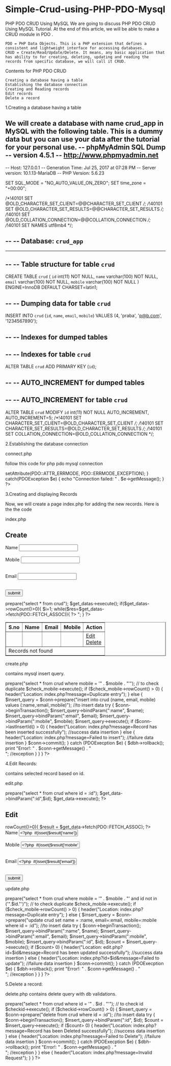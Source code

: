 # Simple-Crud-using-PHP-PDO-Mysql
 PHP PDO CRUD Using MySQL
We are going to discuss PHP PDO CRUD Using MySQL Tutorial. At the end of this article, we will be able to make a CRUD module in PDO .

    PDO = PHP Data Objects. This is a PHP extension that defines a consistent and lightweight interface for accessing databases.
    CRUD = Create/Read/Update/Delete. It means, any basic application that has ability to for creating, deleting, updating and reading the records from specific database, we will call it CRUD.

Contents for PHP PDO CRUD

    Creating a database having a table
    Establishing the database connection
    Creating and Reading records
    Edit records
    Delete a record

1.Creating a database having a table

We will create a database with name crud_app in MySQL with the following table. This is a dummy data but you can use your data after the tutorial for your personal use.
-- phpMyAdmin SQL Dump
-- version 4.5.1
-- http://www.phpmyadmin.net
--
-- Host: 127.0.0.1
-- Generation Time: Jul 25, 2017 at 07:28 PM
-- Server version: 10.1.13-MariaDB
-- PHP Version: 5.6.23

SET SQL_MODE = "NO_AUTO_VALUE_ON_ZERO";
SET time_zone = "+00:00";


/*!40101 SET @OLD_CHARACTER_SET_CLIENT=@@CHARACTER_SET_CLIENT */;
/*!40101 SET @OLD_CHARACTER_SET_RESULTS=@@CHARACTER_SET_RESULTS */;
/*!40101 SET @OLD_COLLATION_CONNECTION=@@COLLATION_CONNECTION */;
/*!40101 SET NAMES utf8mb4 */;

--
-- Database: `crud_app`
--

-- --------------------------------------------------------

--
-- Table structure for table `crud`
--

CREATE TABLE `crud` (
  `id` int(11) NOT NULL,
  `name` varchar(100) NOT NULL,
  `email` varchar(100) NOT NULL,
  `mobile` varchar(100) NOT NULL
) ENGINE=InnoDB DEFAULT CHARSET=latin1;

--
-- Dumping data for table `crud`
--

INSERT INTO `crud` (`id`, `name`, `email`, `mobile`) VALUES
(4, 'praba', 'p@b.com', '1234567890');

--
-- Indexes for dumped tables
--

--
-- Indexes for table `crud`
--
ALTER TABLE `crud`
  ADD PRIMARY KEY (`id`);

--
-- AUTO_INCREMENT for dumped tables
--

--
-- AUTO_INCREMENT for table `crud`
--
ALTER TABLE `crud`
  MODIFY `id` int(11) NOT NULL AUTO_INCREMENT, AUTO_INCREMENT=5;
/*!40101 SET CHARACTER_SET_CLIENT=@OLD_CHARACTER_SET_CLIENT */;
/*!40101 SET CHARACTER_SET_RESULTS=@OLD_CHARACTER_SET_RESULTS */;
/*!40101 SET COLLATION_CONNECTION=@OLD_COLLATION_CONNECTION */;

2.Establishing the database connection

connect.php

follow this code for php pdo mysql connection
 <?php
$servername = "localhost";
$username = "root";
$password = "";
$dbname = "crud_app";

try {
    $conn = new PDO("mysql:host=$servername;dbname=$dbname", $username, $password);
    $conn->setAttribute(PDO::ATTR_ERRMODE, PDO::ERRMODE_EXCEPTION);
    }
catch(PDOException $e)
    {
    echo "Connection failed: " . $e->getMessage();
    }
?>

3.Creating and displaying Records

Now, we will create a page index.php for adding the new records. Here is the the code

index.php

<?php 
include("connect.php");
?>
<!DOCTYPE html PUBLIC "-//W3C//DTD XHTML 1.0 Transitional//EN" "http://www.w3.org/TR/xhtml1/DTD/xhtml1-transitional.dtd">
<html xmlns="http://www.w3.org/1999/xhtml">
<head>
<meta http-equiv="Content-Type" content="text/html; charset=utf-8" />
<title>Welcome to Crud App</title>
</head>

<body>
<h2>Create</h2>
<form action="create.php" method="post" enctype="application/x-www-form-urlencoded">
<label>Name</label>
<input type="text" name="name" required="required" /><br /><br />
<label>Mobile</label>
<input type="text" name="mobile" required="required" /><br /><br />

<label>Email</label>
<input type="email" name="email" required="required" /><br /><br />

<input type="submit" name="submit" required="required" value="submit" />
</form>
<table border="1" width="300px">
<tr>
<th>S.no</th>
<th>Name</th>
<th>Email</th>
<th>Mobile</th>
<th>Action</th>
</tr>
<?php 
$get_datas = $conn->prepare("select * from crud");
$get_datas->execute();
if($get_datas->rowCount()>0){
$i=1;
while($res=$get_datas->fetch(PDO::FETCH_ASSOC)){
?>
<tr>
<td><?php echo $i++; ?></td>
<td><?php echo $res['name']; ?></td>
<td><?php echo $res['mobile']; ?></td>
<td><?php echo $res['email']; ?></td>
<td><a href="edit.php?id=<?php echo $res['id'];?>">Edit</a><br /><a href="delete.php?id=<?php echo $res['id'];?>">Delete</a></td>
</tr>
<?php } }else{
echo "<tr><td colspan='5'>Records not found</td></tr>";
} ?>
</table>
<script type="text/javascript">
<?php if($_GET['message']){ ?>
alert('<?php echo $_GET['message'];?>');
<?php } ?>
</script>
</body>
</html>

create.php

contains mysql insert query.
<?php
include("connect.php");
$name   = "";
$email  = "";
$mobile = "";
if (isset($_POST['submit'])) {
    $name         = filter_var($_POST['name'], FILTER_SANITIZE_STRING); // to filter string
    $email        = filter_var($_POST['email'], FILTER_SANITIZE_EMAIL); // to filter email
    $mobile       = filter_var($_POST['mobile'], FILTER_SANITIZE_NUMBER_INT); // to filter number
    $check_mobile = $conn->prepare("select * from crud where mobile = '" . $mobile . "'"); // to check duplicate
    $check_mobile->execute();
    if ($check_mobile->rowCount() > 0) {
        header("Location: index.php?message=Duplicate entry");
    } else {
        $insert_query = $conn->prepare("insert into crud (name, email, mobile) values (:name,:email,:mobile)"); //to insert data
        try {
            $conn->beginTransaction();
            $insert_query->bindParam(":name", $name);
            $insert_query->bindParam(":email", $email);
            $insert_query->bindParam(":mobile", $mobile);
            $insert_query->execute();
            if ($conn->lastInsertId() > 0) {
                header("Location: index.php?message=Record has been inserted successfully"); //success data insertion
            } else {
                header("Location: index.php?message=Failed to insert"); //failure data insertion
            }
            $conn->commit();
        }
        catch (PDOExecption $e) {
            $dbh->rollback();
            print "Error!: " . $conn->getMessage() . "</br>"; //exception
        }
    }
}
?>
4.Edit Records:

contains selected record based on id.

edit.php
<?php 
include("connect.php");
$id = $_GET['id'];
$get_data = $conn->prepare("select * from crud where id = :id");
$get_data->bindParam(":id",$id);
$get_data->execute();
?>
<!DOCTYPE html PUBLIC "-//W3C//DTD XHTML 1.0 Transitional//EN" "http://www.w3.org/TR/xhtml1/DTD/xhtml1-transitional.dtd">
<html xmlns="http://www.w3.org/1999/xhtml">
<head>
<meta http-equiv="Content-Type" content="text/html; charset=utf-8" />
<title>Welcome to Crud App</title>
</head>

<body>
<h2>Edit</h2>
<?php if($get_data->rowCount()>0){ 
$result = $get_data->fetch(PDO::FETCH_ASSOC);
?>
<form action="update.php?id=<?php echo $id; ?>" method="post" enctype="application/x-www-form-urlencoded">
<label>Name</label>
<input type="text" name="name" required="required" value="<?php  if(isset($result['name'])){ echo $result['name']; } ?>" /><br /><br />
<label>Mobile</label>
<input type="text" name="mobile" required="required" value="<?php  if(isset($result['mobile'])){ echo $result['mobile']; } ?>" /><br /><br />

<label>Email</label>
<input type="email" name="email" required="required" value="<?php  if(isset($result['email'])){ echo $result['email']; } ?>" /><br /><br />

<input type="submit" name="submit" required="required" value="submit" />
</form>
<?php } else { 
echo "Invalid Request";
} ?>
<script type="text/javascript">
<?php if($_GET['message']){ ?>
alert('<?php echo $_GET['message'];?>');
<?php } ?>
</script>
</body>
</html>

update.php
<?php
include("connect.php");
$id = $_GET['id'];
$name   = "";
$email  = "";
$mobile = "";
if (isset($_POST['submit'])) {
    $name         = filter_var($_POST['name'], FILTER_SANITIZE_STRING); // to filter string
    $email        = filter_var($_POST['email'], FILTER_SANITIZE_EMAIL); // to filter email
    $mobile       = filter_var($_POST['mobile'], FILTER_SANITIZE_NUMBER_INT); // to filter number
    $check_mobile = $conn->prepare("select * from crud where mobile = '" . $mobile . "' and id not in ('".$id."')"); // to check duplicate
    $check_mobile->execute();
    if ($check_mobile->rowCount() > 0) {
        header("Location: index.php?message=Duplicate entry");
    } else {
        $insert_query = $conn->prepare("update crud set name = :name, email=:email, mobile=:mobile where id = :id"); //to insert data
        try {
            $conn->beginTransaction();
            $insert_query->bindParam(":name", $name);
            $insert_query->bindParam(":email", $email);
            $insert_query->bindParam(":mobile", $mobile);
			$insert_query->bindParam(":id", $id);
            $count = $insert_query->execute();
			
            if ($count> 0) {
                header("Location: edit.php?id=$id&message=Record has been updated successfully"); //success data insertion
            } else {
                header("Location: index.php?id=$id&message=Failed to update"); //failure data insertion
            }
            $conn->commit();
        }
        catch (PDOExecption $e) {
            $dbh->rollback();
            print "Error!: " . $conn->getMessage() . "</br>"; //exception
        }
    }
}
?>
5.Delete a record:

delete.php contains delete query with db validations.
<?php
include("connect.php");
if (isset($_GET['id'])) {
    $id = $_GET['id'];
    $checkid = $conn->prepare("select * from crud where id = '" . $id . "'"); // to check id
    $checkid->execute();
    if ($checkid->rowCount() > 0) {
		$insert_query = $conn->prepare("delete from crud where id = :id"); //to insert data
        try {
            $conn->beginTransaction();
			$insert_query->bindParam(":id", $id);
            $count = $insert_query->execute();
			
            if ($count> 0) {
                header("Location: index.php?message=Record has been Deleted successfully"); //success data insertion
            } else {
                header("Location: index.php?message=Failed to Delete"); //failure data insertion
            }
            $conn->commit();
        }
        catch (PDOExecption $e) {
            $dbh->rollback();
            print "Error!: " . $conn->getMessage() . "</br>"; //exception
        }
        
    } else {
        header("Location: index.php?message=Invalid Request");
    }
}
?>
